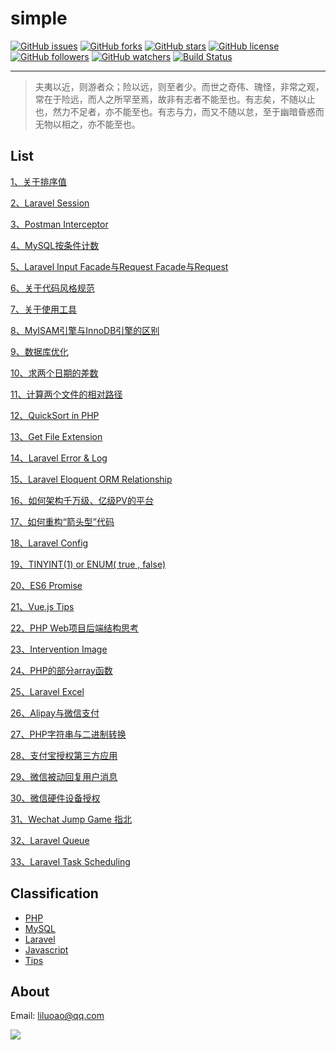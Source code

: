 # simple #
[![GitHub issues](https://img.shields.io/github/issues/liluoao/simple.svg?style=plastic)](https://github.com/liluoao/simple/issues) [![GitHub forks](https://img.shields.io/github/forks/liluoao/simple.svg?style=plastic)](https://github.com/liluoao/simple/network) [![GitHub stars](https://img.shields.io/github/stars/liluoao/simple.svg?style=plastic)](https://github.com/liluoao/simple/stargazers) [![GitHub license](https://img.shields.io/github/license/liluoao/simple.svg?style=plastic)](https://github.com/liluoao/simple/blob/master/LICENSE) [![GitHub followers](https://img.shields.io/github/followers/liluoao.svg?style=social&label=Follow&style=plastic)](https://github.com/liluoao) [![GitHub watchers](https://img.shields.io/github/watchers/liluoao/simple.svg?style=social&label=Watch&style=plastic)](https://github.com/liluoao/simple/watchers)      [![Build Status](https://travis-ci.org/liluoao/simple.svg?branch=master)](https://travis-ci.org/liluoao/simple)

------------

>夫夷以近，则游者众；险以远，则至者少。而世之奇伟、瑰怪，非常之观，常在于险远，而人之所罕至焉，故非有志者不能至也。有志矣，不随以止也，然力不足者，亦不能至也。有志与力，而又不随以怠，至于幽暗昏惑而无物以相之，亦不能至也。

**List**
------------
[1、关于排序值](https://github.com/liluoao/simple/issues/1 "1、关于排序值")

[2、Laravel Session](https://github.com/liluoao/simple/issues/2 "2、Laravel的Session")

[3、Postman Interceptor](https://github.com/liluoao/simple/issues/3 "3、Postman Interceptor")

[4、MySQL按条件计数](https://github.com/liluoao/simple/issues/4 "4、MySQL按条件计数")

[5、Laravel Input Facade与Request Facade与Request](https://github.com/liluoao/simple/issues/5 "5、Laravel的Input Facade与Request Facade与Request")

[6、关于代码风格规范](https://github.com/liluoao/simple/issues/6 "6、关于代码风格规范")

[7、关于使用工具](https://github.com/liluoao/simple/issues/7 "7、关于使用工具")

[8、MyISAM引擎与InnoDB引擎的区别](https://github.com/liluoao/simple/issues/8 "8、MyISAM引擎与InnoDB引擎的区别")

[9、数据库优化](https://github.com/liluoao/simple/issues/9 "9、数据库优化")

[10、求两个日期的差数](https://github.com/liluoao/simple/issues/10 "10、求两个日期的差数")

[11、计算两个文件的相对路径](https://github.com/liluoao/simple/issues/11 "11、计算两个文件的相对路径")

[12、QuickSort in PHP](https://github.com/liluoao/simple/issues/12 "12、Quicksort in PHP")

[13、Get File Extension](https://github.com/liluoao/simple/issues/13 "13、Get File Extension")

[14、Laravel Error & Log](https://github.com/liluoao/simple/issues/14 "14、Laravel Error & Log")

[15、Laravel Eloquent ORM Relationship](https://github.com/liluoao/simple/issues/15 "15、Laravel Eloquent ORM Relationship")

[16、如何架构千万级、亿级PV的平台](https://github.com/liluoao/simple/issues/16 "16、如何架构千万级、亿级PV的平台")

[17、如何重构“箭头型”代码](https://github.com/liluoao/simple/issues/17 "17、如何重构“箭头型”代码")

[18、Laravel Config](https://github.com/liluoao/simple/issues/18 "18、Laravel Config")

[19、TINYINT(1) or ENUM( true , false)](https://github.com/liluoao/simple/issues/19 "19、TINYINT(1) or ENUM( true , false)")

[20、ES6 Promise](https://github.com/liluoao/simple/issues/20 "20、ES6 Promise")

[21、Vue.js Tips](https://github.com/liluoao/simple/issues/21 "21、Vue.js Tips")

[22、PHP Web项目后端结构思考](https://github.com/liluoao/simple/issues/22 "22、PHP Web项目后端结构思考")

[23、Intervention Image](https://github.com/liluoao/simple/issues/23 "23、Intervention Image")

[24、PHP的部分array函数](https://github.com/liluoao/simple/issues/24 "24、PHP的部分array函数")

[25、Laravel Excel](https://github.com/liluoao/simple/issues/25 "25、Laravel Excel")

[26、Alipay与微信支付](https://github.com/liluoao/simple/issues/26 "26、Alipay与微信支付")

[27、PHP字符串与二进制转换](https://github.com/liluoao/simple/issues/27 "27、PHP字符串与二进制转换")

[28、支付宝授权第三方应用](https://github.com/liluoao/simple/issues/28 "28、支付宝授权第三方应用")

[29、微信被动回复用户消息](https://github.com/liluoao/simple/issues/29 "29、微信被动回复用户消息")

[30、微信硬件设备授权](https://github.com/liluoao/simple/issues/30 "30、微信硬件设备授权")

[31、Wechat Jump Game 指北](https://github.com/liluoao/simple/issues/31 "31、Wechat Jump Game 指北")

[32、Laravel Queue](https://github.com/liluoao/simple/issues/32 "32、Laravel Queue")

[33、Laravel Task Scheduling](https://github.com/liluoao/simple/issues/33 "33、Laravel Task Scheduling")

**Classification**
------------
- [PHP](https://github.com/liluoao/simple/issues?q=label:php)
- [MySQL](https://github.com/liluoao/simple/issues?q=label:mysql)
- [Laravel](https://github.com/liluoao/simple/issues?q=label:laravel)
- [Javascript](https://github.com/liluoao/simple/issues?q=label:javascript)
- [Tips](https://github.com/liluoao/simple/issues?q=label:tip)

**About**
------------
Email: <liluoao@qq.com>

<a target="_blank" href="http://mail.qq.com/cgi-bin/qm_share?t=qm_mailme&email=NVlZVHVHWFlNG1Zb" style="text-decoration:none;"><img src="http://rescdn.qqmail.com/zh_CN/htmledition/images/function/qm_open/ico_mailme_02.png"/></a>
